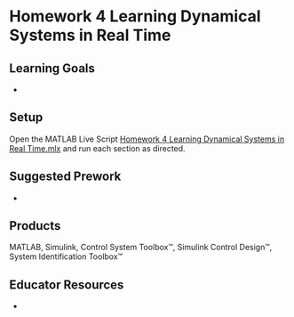 # Homework 4 Learning Dynamical Systems in Real Time 





## Learning Goals
- 

## Setup
Open the MATLAB Live Script [Homework 4 Learning Dynamical Systems in Real Time.mlx]() and run each section as directed. 

## Suggested Prework
-
## Products
MATLAB, Simulink, Control System Toolbox™, Simulink Control Design™, System Identification Toolbox™

## Educator Resources
-
